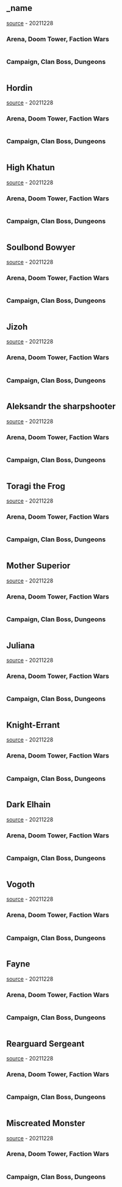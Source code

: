 ## _name

[source]() - 20211228

### Arena, Doom Tower, Faction Wars

```
```

### Campaign, Clan Boss, Dungeons

```
```

## Hordin

[source]() - 20211228

### Arena, Doom Tower, Faction Wars

```
```

### Campaign, Clan Boss, Dungeons

```
```

## High Khatun

[source]() - 20211228

### Arena, Doom Tower, Faction Wars

```
```

### Campaign, Clan Boss, Dungeons

```
```

## Soulbond Bowyer

[source]() - 20211228

### Arena, Doom Tower, Faction Wars

```
```

### Campaign, Clan Boss, Dungeons

```
```

## Jizoh

[source]() - 20211228

### Arena, Doom Tower, Faction Wars

```
```

### Campaign, Clan Boss, Dungeons

```
```

## Aleksandr the sharpshooter

[source]() - 20211228

### Arena, Doom Tower, Faction Wars

```
```

### Campaign, Clan Boss, Dungeons

```
```

## Toragi the Frog

[source]() - 20211228

### Arena, Doom Tower, Faction Wars

```
```

### Campaign, Clan Boss, Dungeons

```
```

## Mother Superior

[source]() - 20211228

### Arena, Doom Tower, Faction Wars

```
```

### Campaign, Clan Boss, Dungeons

```
```

## Juliana

[source]() - 20211228

### Arena, Doom Tower, Faction Wars

```
```

### Campaign, Clan Boss, Dungeons

```
```

## Knight-Errant

[source]() - 20211228

### Arena, Doom Tower, Faction Wars

```
```

### Campaign, Clan Boss, Dungeons

```
```

## Dark Elhain

[source]() - 20211228

### Arena, Doom Tower, Faction Wars

```
```

### Campaign, Clan Boss, Dungeons

```
```

## Vogoth

[source]() - 20211228

### Arena, Doom Tower, Faction Wars

```
```

### Campaign, Clan Boss, Dungeons

```
```

## Fayne

[source]() - 20211228

### Arena, Doom Tower, Faction Wars

```
```

### Campaign, Clan Boss, Dungeons

```
```

## Rearguard Sergeant

[source]() - 20211228

### Arena, Doom Tower, Faction Wars

```
```

### Campaign, Clan Boss, Dungeons

```
```

## Miscreated Monster

[source]() - 20211228

### Arena, Doom Tower, Faction Wars

```
```

### Campaign, Clan Boss, Dungeons

```
```
